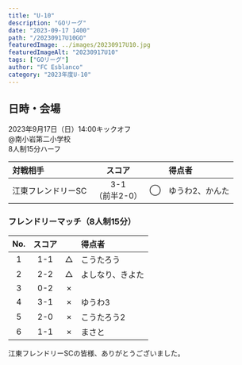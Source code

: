 ```yaml
---
title: "U-10"
description: "GOリーグ"
date: "2023-09-17 1400"
path: "/20230917U10GO"
featuredImage: ../images/20230917U10.jpg
featuredImageAlt: "20230917U10"
tags: ["GOリーグ"]
author: "FC Esblanco"
category: "2023年度U-10"
---
```


## 日時・会場

2023年9月17日（日）14:00キックオフ<br>
@南小岩第二小学校  
8人制15分ハーフ  

| 対戦相手| スコア |   | 得点者  |
|:----|:------:|:-:|:--------|
| 江東フレンドリーSC | 3-1<br>（前半2-0） | ◯ |ゆうわ2、かんた|

### フレンドリーマッチ（8人制15分）  

| No.| スコア |   | 得点者  |
|:--:|:------:|:-:|:--------|
| 1  | 1-1 | △ |こうたろう|
| 2  | 2-2 | △ |よしなり、きよた|
| 3  | 0-2 | × ||
| 4  | 3-1 | × |ゆうわ3|
| 5  | 2-0 | × |こうたろう2|
| 6  | 1-1 | × |まさと|

江東フレンドリーSCの皆様、ありがとうございました。